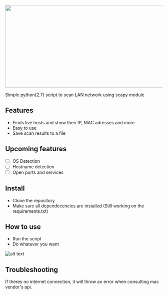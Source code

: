 <p align="center">
  <img width="655" height="264" src="https://scontent.fcgh11-1.fna.fbcdn.net/v/t1.0-9/20799454_1537312016334667_1826930213044420635_n.jpg?oh=4ecf52753c34befb216f612167be4187&oe=5A91FB6D">
</p>
Simple python(2.7) script to scan LAN network using scapy module

## Features
- Finds live hosts and show their IP, MAC adresses and more
- Easy to use
- Save scan results to a file

## Upcoming features
- [ ] OS Detection
- [ ] Hostname detection
- [ ] Open ports and services

## Install
- Clone the repository
- Make sure all dependecencies are installed (Still working on the requirements.txt)

## How to use
- Run the script
- Do whatever you want

![alt text](https://scontent.fgru5-1.fna.fbcdn.net/v/t1.0-9/20800020_1537376329661569_5196174535915964935_n.jpg?oh=cf0deb6ff67b6054d67bc6f096b3fe27&oe=5A301762)

## Troubleshooting
If theres no internet connection, it will throw an error when consulting mac vendor's api.
